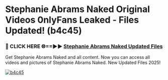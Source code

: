 # Stephanie Abrams Naked Original Videos 0nlyFans Leaked - Files Updated! (b4c45)

<h3>🔴 CLICK HERE 🌐==►► <a href="https://tinyurl.com/yckcrads" rel="nofollow">Stephanie Abrams Naked Updated Files</a></h3>

Get Stephanie Abrams Naked and all content. Now you can access all videos and pictures of Stephanie Abrams Naked. New Updated Files 2025!

[![b4c45](https://i.imgur.com/hpKpOFt.gif)](https://tinyurl.com/yckcrads)
